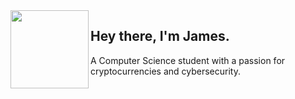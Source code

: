<img src="https://i.imgur.com/9HMdSAC.png" style="width: 125px; height: 125px;" align="left">
<div>
  <h2>Hey there, I'm James.</h2>
  <p>A Computer Science student with a passion for cryptocurrencies and cybersecurity.</p>
</div>
